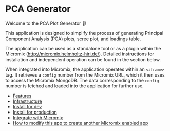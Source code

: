 # PCA Generator

Welcome to the PCA Plot Generator 👋!

This application is designed to simplify the process of generating Principal Component Analysis (PCA) plots, scree plot, and loadings table.

The application can be used as a standalone tool or as a plugin within the Micromix (http://micromix.helmholtz-hiri.de/). Detailed instructions for installation and independent operation can be found in the section below.

When integrated into Micromix, the application operates within an `<iframe>` tag. It retrieves a `config` number from the Micromix URL, which it then uses to access the Micromix MongoDB. The data corresponding to the `config` number is fetched and loaded into the application for further use.

- [Features](features.md)
- [Infrastructure](infrastructure.md##infrastructure)
- [Install for dev](install_for_dev.md)
- [Install for production](install_for_production.md)
- [Integrate with Micromix](integrate_with_micromix.md)
- [How to modify this app to create another Micromix enabled app](how_to_modify_this_app_to_create_another_micromix_enabled_app.md)
